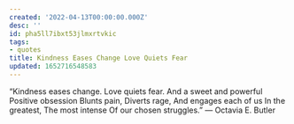 ```yaml
---
created: '2022-04-13T00:00:00.000Z'
desc: ''
id: pha5ll7ibxt53jlmxrtvkic
tags:
- quotes
title: Kindness Eases Change Love Quiets Fear
updated: 1652716548583
---
```

   
“Kindness eases change. Love quiets fear. And a sweet and powerful Positive obsession Blunts pain, Diverts rage, And engages each of us In the greatest, The most intense Of our chosen struggles.”  ― Octavia E. Butler